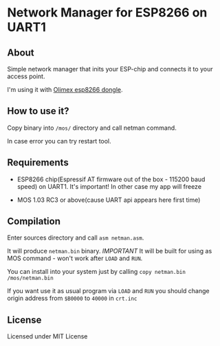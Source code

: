 # Network Manager for ESP8266 on UART1

## About

Simple network manager that inits your ESP-chip and connects it to your access point.

I'm using it with [Olimex esp8266 dongle](https://www.olimex.com/Products/IoT/ESP8266/MOD-WIFI-ESP8266/open-source-hardware).  

## How to use it?

Copy binary into `/mos/` directory and call netman command. 

In case error you can try restart tool. 

## Requirements

 * ESP8266 chip(Espressif AT firmware out of the box - 115200 baud speed) on UART1. It's important! In other case my app will freeze

 * MOS 1.03 RC3 or above(cause UART api appears here first time)

## Compilation

Enter sources directory and call `asm netman.asm`. 

It will produce `netman.bin` binary. *IMPORTANT* It will be built for using as MOS command - won't work after `LOAD` and `RUN`.

You can install into your system just by calling `copy netman.bin /mos/netman.bin`

If you want use it as usual program via `LOAD` and `RUN` you should change origin address from `$B0000` to `40000` in `crt.inc` 

## License

Licensed under MIT License